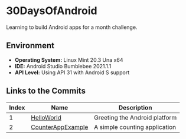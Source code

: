 # 30DaysOfAndroid

Learning to build Android apps for a month challenge.

## Environment

  - **Operating System:** Linux Mint 20.3 Una x64
  - **IDE:** Android Studio Bumblebee 2021.1.1
  - **API Level:** Using API 31 with Android S support

## Links to the Commits

| Index | Name                    | Description                                |
|-------|-------------------------|--------------------------------------------|
| 1     | [HelloWorld][1]         | Greeting the Android platform              |
| 2     | [CounterAppExample][2]  | A simple counting application              |



[1]: https://github.com/rohanbari/HelloWorld
[2]: https://github.com/rohanbari/CounterAppExample
